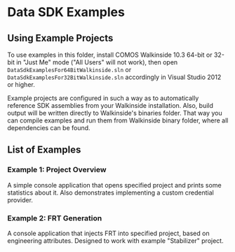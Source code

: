 Data SDK Examples
=================

## Using Example Projects

To use examples in this folder, install COMOS Walkinside 10.3 64-bit
or 32-bit in "Just Me" mode ("All Users" will not work), then open
`DataSdkExamplesFor64BitWalkinside.sln` or `DataSdkExamplesFor32BitWalkinside.sln`
accordingly in Visual Studio 2012 or higher.

Example projects are configured in such a way as to automatically reference
SDK assemblies from your Walkinside installation. Also, build output will be
written directly to Walkinside's binaries folder. That way you can compile
examples and run them from Walkinside binary folder, where all dependencies
can be found.


## List of Examples

### Example 1: Project Overview

A simple console application that opens specified project and prints some
statistics about it. Also demonstrates implementing a custom credential
provider.

### Example 2: FRT Generation

A console application that injects FRT into specified project, based on
engineering attributes. Designed to work with example "Stabilizer" project.

